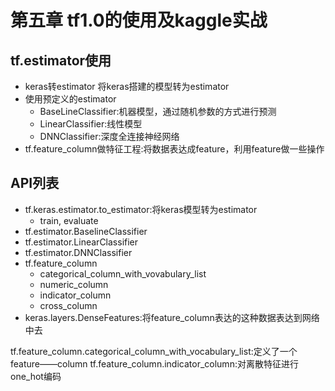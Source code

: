 # 第五章 tf1.0的使用及kaggle实战

## tf.estimator使用

* keras转estimator
将keras搭建的模型转为estimator
* 使用预定义的estimator
  * BaseLineClassifier:机器模型，通过随机参数的方式进行预测
  * LinearClassifier:线性模型
  * DNNClassifier:深度全连接神经网络
* tf.feature_column做特征工程:将数据表达成feature，利用feature做一些操作

## API列表

* tf.keras.estimator.to_estimator:将keras模型转为estimator
  * train, evaluate
* tf.estimator.BaselineClassifier
* tf.estimator.LinearClassifier
* tf.estimator.DNNClassifier
* tf.feature_column
  * categorical_column_with_vovabulary_list
  * numeric_column
  * indicator_column
  * cross_column
* keras.layers.DenseFeatures:将feature_column表达的这种数据表达到网络中去


tf.feature_column.categorical_column_with_vocabulary_list:定义了一个feature——column
tf.feature_column.indicator_column:对离散特征进行one_hot编码